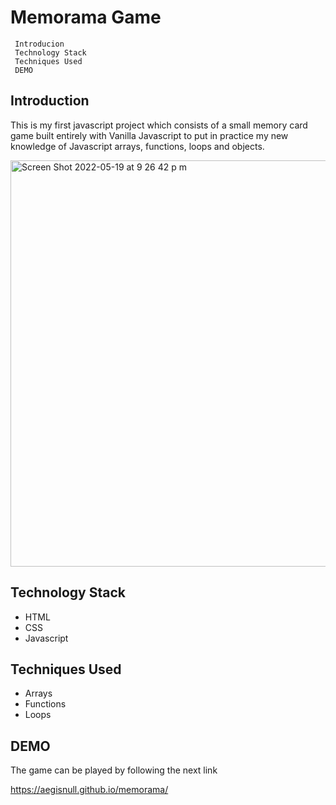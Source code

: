 # Memorama Game

     Introducion
     Technology Stack
     Techniques Used
     DEMO

## Introduction

This is my first javascript project which consists of a small memory card game built entirely with Vanilla Javascript to put in practice my new knowledge of Javascript arrays, functions, loops and objects.

<img width="650" alt="Screen Shot 2022-05-19 at 9 26 42 p m" src="https://user-images.githubusercontent.com/27663011/169450519-deb7bb11-7712-40d2-a36d-c6f2f39d9c3d.png">


## Technology Stack

- HTML
- CSS
- Javascript

## Techniques Used

- Arrays
- Functions
- Loops

## DEMO

The game can be played by following the next link

https://aegisnull.github.io/memorama/
